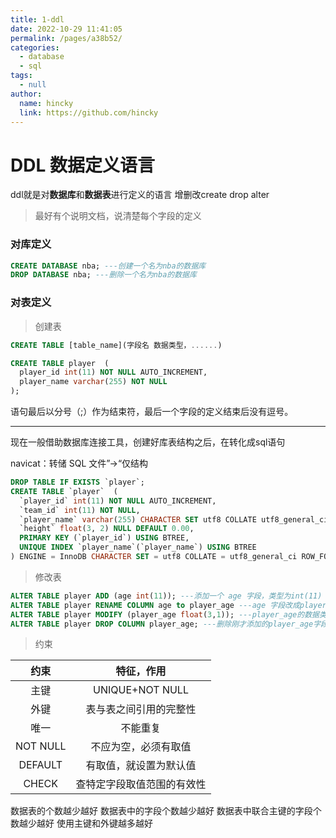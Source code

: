```yaml
---
title: 1-ddl
date: 2022-10-29 11:41:05
permalink: /pages/a38b52/
categories: 
  - database
  - sql
tags: 
  - null
author: 
  name: hincky
  link: https://github.com/hincky
---
```

# DDL 数据定义语言

ddl就是对**数据库**和**数据表**进行定义的语言
增删改create drop alter

> 最好有个说明文档，说清楚每个字段的定义

### 对库定义
```sql
CREATE DATABASE nba; ---创建一个名为nba的数据库
DROP DATABASE nba; ---删除一个名为nba的数据库
```

### 对表定义
> 创建表
```sql
CREATE TABLE [table_name](字段名 数据类型，......)

CREATE TABLE player  (
  player_id int(11) NOT NULL AUTO_INCREMENT,
  player_name varchar(255) NOT NULL
);
```
语句最后以分号（;）作为结束符，最后一个字段的定义结束后没有逗号。

---
现在一般借助数据库连接工具，创建好库表结构之后，在转化成sql语句

navicat：转储 SQL 文件”→“仅结构

```sql
DROP TABLE IF EXISTS `player`;
CREATE TABLE `player`  (
  `player_id` int(11) NOT NULL AUTO_INCREMENT,
  `team_id` int(11) NOT NULL,
  `player_name` varchar(255) CHARACTER SET utf8 COLLATE utf8_general_ci NOT NULL,
  `height` float(3, 2) NULL DEFAULT 0.00,
  PRIMARY KEY (`player_id`) USING BTREE,
  UNIQUE INDEX `player_name`(`player_name`) USING BTREE
) ENGINE = InnoDB CHARACTER SET = utf8 COLLATE = utf8_general_ci ROW_FORMAT = Dynamic;
```

> 修改表

```sql
ALTER TABLE player ADD (age int(11)); ---添加一个 age 字段，类型为int(11)
ALTER TABLE player RENAME COLUMN age to player_age ---age 字段改成player_age
ALTER TABLE player MODIFY (player_age float(3,1)); ---player_age的数据类型设置为float(3,1)
ALTER TABLE player DROP COLUMN player_age; ---删除刚才添加的player_age字段
```

> 约束

|约束|特征，作用|
|:---:|:---:|
|主键|UNIQUE+NOT NULL|
|外键|表与表之间引用的完整性|
|唯一|不能重复|
|NOT NULL|不应为空，必须有取值|
|DEFAULT|有取值，就设置为默认值|
|CHECK|查特定字段取值范围的有效性|

数据表的个数越少越好
数据表中的字段个数越少越好
数据表中联合主键的字段个数越少越好
使用主键和外键越多越好
